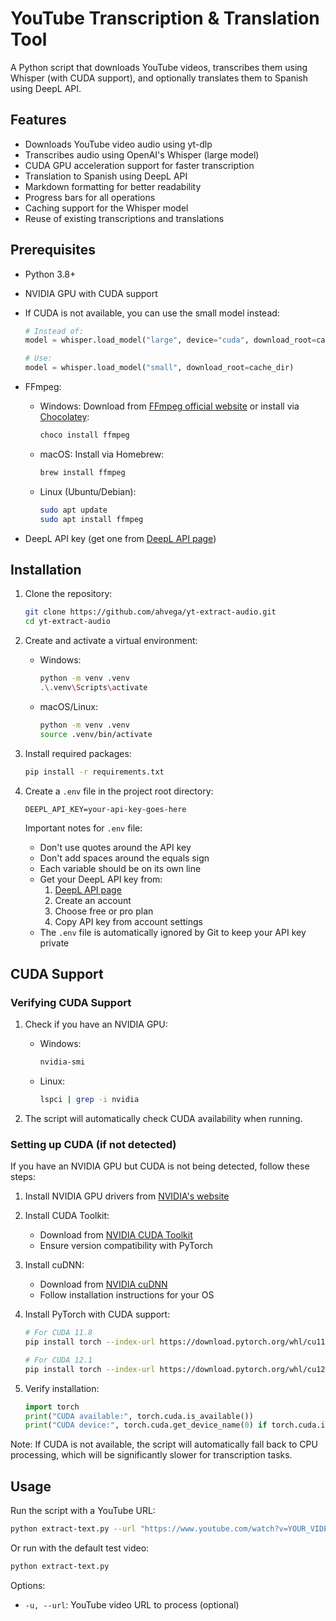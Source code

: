 # YouTube Transcription & Translation Tool

A Python script that downloads YouTube videos, transcribes them using Whisper (with CUDA support), and optionally translates them to Spanish using DeepL API.

## Features

- Downloads YouTube video audio using yt-dlp
- Transcribes audio using OpenAI's Whisper (large model)
- CUDA GPU acceleration support for faster transcription
- Translation to Spanish using DeepL API
- Markdown formatting for better readability
- Progress bars for all operations
- Caching support for the Whisper model
- Reuse of existing transcriptions and translations

## Prerequisites

- Python 3.8+
- NVIDIA GPU with CUDA support
- If CUDA is not available, you can use the small model instead:

  ```python
  # Instead of:
  model = whisper.load_model("large", device="cuda", download_root=cache_dir, fp16=True)
  
  # Use:
  model = whisper.load_model("small", download_root=cache_dir)
  ```

- FFmpeg:
  - Windows: Download from [FFmpeg official website](https://ffmpeg.org/download.html#build-windows) or install via [Chocolatey](https://chocolatey.org/):

    ```bash
    choco install ffmpeg
    ```

  - macOS: Install via Homebrew:

    ```bash
    brew install ffmpeg
    ```

  - Linux (Ubuntu/Debian):

    ```bash
    sudo apt update
    sudo apt install ffmpeg
    ```

- DeepL API key (get one from [DeepL API page](https://www.deepl.com/pro-api))

## Installation

1. Clone the repository:

   ```bash
   git clone https://github.com/ahvega/yt-extract-audio.git
   cd yt-extract-audio
   ```

2. Create and activate a virtual environment:
   - Windows:

     ```bash
     python -m venv .venv
     .\.venv\Scripts\activate
     ```

   - macOS/Linux:

     ```bash
     python -m venv .venv
     source .venv/bin/activate
     ```

3. Install required packages:

   ```bash
   pip install -r requirements.txt
   ```

4. Create a `.env` file in the project root directory:

   ```text
   DEEPL_API_KEY=your-api-key-goes-here
   ```

   Important notes for `.env` file:
   - Don't use quotes around the API key
   - Don't add spaces around the equals sign
   - Each variable should be on its own line
   - Get your DeepL API key from:
     1. [DeepL API page](https://www.deepl.com/pro-api)
     2. Create an account
     3. Choose free or pro plan
     4. Copy API key from account settings
   - The `.env` file is automatically ignored by Git to keep your API key private

## CUDA Support

### Verifying CUDA Support

1. Check if you have an NVIDIA GPU:
   - Windows:

     ```bash
     nvidia-smi
     ```

   - Linux:

     ```bash
     lspci | grep -i nvidia
     ```

2. The script will automatically check CUDA availability when running.

### Setting up CUDA (if not detected)

If you have an NVIDIA GPU but CUDA is not being detected, follow these steps:

1. Install NVIDIA GPU drivers from [NVIDIA's website](https://www.nvidia.com/download/index.aspx)

2. Install CUDA Toolkit:
   - Download from [NVIDIA CUDA Toolkit](https://developer.nvidia.com/cuda-toolkit)
   - Ensure version compatibility with PyTorch

3. Install cuDNN:
   - Download from [NVIDIA cuDNN](https://developer.nvidia.com/cudnn)
   - Follow installation instructions for your OS

4. Install PyTorch with CUDA support:

   ```bash
   # For CUDA 11.8
   pip install torch --index-url https://download.pytorch.org/whl/cu118
   
   # For CUDA 12.1
   pip install torch --index-url https://download.pytorch.org/whl/cu121
   ```

5. Verify installation:

   ```python
   import torch
   print("CUDA available:", torch.cuda.is_available())
   print("CUDA device:", torch.cuda.get_device_name(0) if torch.cuda.is_available() else "No CUDA device")
   ```

Note: If CUDA is not available, the script will automatically fall back to CPU processing, which will be significantly slower for transcription tasks.

## Usage

Run the script with a YouTube URL:

```bash
python extract-text.py --url "https://www.youtube.com/watch?v=YOUR_VIDEO_ID"
```

Or run with the default test video:

```bash
python extract-text.py
```

Options:

- `-u, --url`: YouTube video URL to process (optional)
